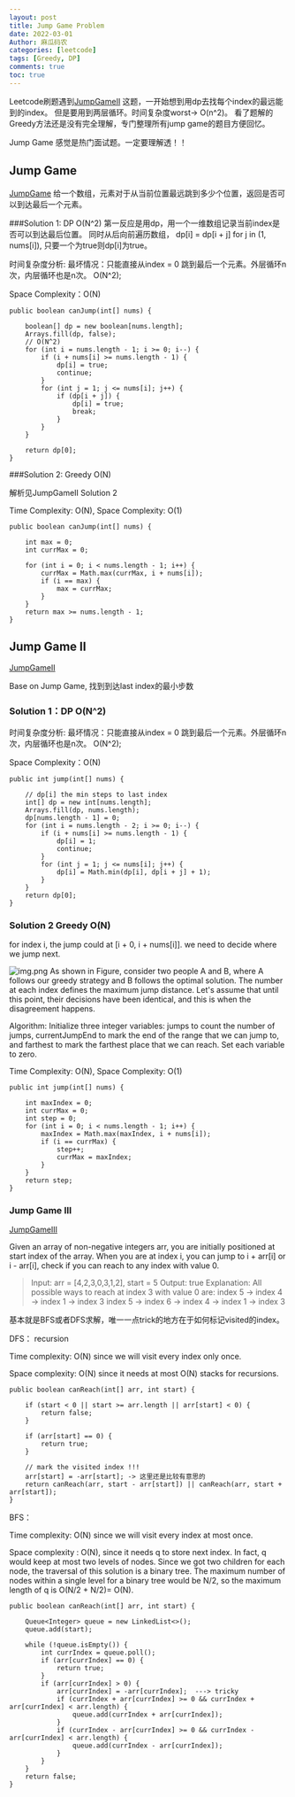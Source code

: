 ```yaml
---
layout: post
title: Jump Game Problem
date: 2022-03-01
Author: 麻瓜码农
categories: [leetcode]
tags: [Greedy, DP]
comments: true
toc: true
---
```


Leetcode刷题遇到[JumpGameII](https://leetcode.com/problems/jump-game-ii/) 这题，一开始想到用dp去找每个index的最远能到的index。 但是要用到两层循环。时间复杂度worst-> O(n^2)。 看了题解的Greedy方法还是没有完全理解，专门整理所有jump game的题目方便回忆。 

Jump Game 感觉是热门面试题。一定要理解透！！

## Jump Game
[JumpGame](https://leetcode.com/problems/jump-game)
给一个数组，元素对于从当前位置最远跳到多少个位置，返回是否可以到达最后一个元素。


###Solution 1: DP O(N^2)
第一反应是用dp，用一个一维数组记录当前index是否可以到达最后位置。 同时从后向前遍历数组，
dp[i] = dp[i + j] for j in (1, nums[i]), 只要一个为true则dp[i]为true。

时间复杂度分析: 最坏情况：只能直接从index = 0 跳到最后一个元素。外层循环n次，内层循环也是n次。
O(N^2);

Space Complexity：O(N)


    public boolean canJump(int[] nums) {
        
        boolean[] dp = new boolean[nums.length];
        Arrays.fill(dp, false);
        // O(N^2)
        for (int i = nums.length - 1; i >= 0; i--) {
            if (i + nums[i] >= nums.length - 1) {
                dp[i] = true;
                continue;
            }  
            for (int j = 1; j <= nums[i]; j++) {
                if (dp[i + j]) {
                    dp[i] = true;
                    break;
                }
            }
        }
        
        return dp[0];
    }

###Solution 2: Greedy O(N)

解析见JumpGameII Solution 2

Time Complexity: O(N), Space Complexity: O(1)

    public boolean canJump(int[] nums) {
        
        int max = 0;
        int currMax = 0;
        
        for (int i = 0; i < nums.length - 1; i++) {
            currMax = Math.max(currMax, i + nums[i]);
            if (i == max) {
                max = currMax;
            }
        }
        return max >= nums.length - 1;
    }



## Jump Game II
[JumpGameII](https://leetcode.com/problems/jump-game-ii)

Base on Jump Game, 找到到达last index的最小步数

### Solution 1：DP O(N^2)

时间复杂度分析: 最坏情况：只能直接从index = 0 跳到最后一个元素。外层循环n次，内层循环也是n次。
O(N^2);

Space Complexity：O(N)

    public int jump(int[] nums) {
        
        // dp[i] the min steps to last index 
        int[] dp = new int[nums.length];
        Arrays.fill(dp, nums.length);
        dp[nums.length - 1] = 0;
        for (int i = nums.length - 2; i >= 0; i--) {
            if (i + nums[i] >= nums.length - 1) {
                dp[i] = 1;
                continue;
            }
            for (int j = 1; j <= nums[i]; j++) {
                dp[i] = Math.min(dp[i], dp[i + j] + 1);
            }
        }
        return dp[0];
    }

### Solution 2 Greedy O(N)

for index i, the jump could at [i + 0, i + nums[i]]. we need to decide where we jump next.

![img.png](https://leetcode.com/problems/jump-game-ii/Figures/45/45-Page-3-new.png)
As shown in Figure, consider two people A and B, where A follows our greedy strategy and B follows the optimal solution. The number at each index defines the maximum jump distance. Let's assume that until this point, their decisions have been identical, and this is when the disagreement happens.

Algorithm:
Initialize three integer variables: jumps to count the number of jumps, currentJumpEnd to mark the end of the range that we can jump to, and farthest to mark the farthest place that we can reach. Set each variable to zero.

Time Complexity: O(N), Space Complexity: O(1)

    public int jump(int[] nums) {
        
        int maxIndex = 0;
        int currMax = 0;
        int step = 0;
        for (int i = 0; i < nums.length - 1; i++) {
            maxIndex = Math.max(maxIndex, i + nums[i]);
            if (i == currMax) {
                step++;
                currMax = maxIndex;
            }
        }
        return step;
    }

### Jump Game III

[JumpGameIII](https://leetcode.com/problems/jump-game-iii)

Given an array of non-negative integers arr, you are initially positioned at start index of the array. When you are at index i, you can jump to i + arr[i] or i - arr[i], check if you can reach to any index with value 0.

>Input: arr = [4,2,3,0,3,1,2], start = 5
Output: true
Explanation:
All possible ways to reach at index 3 with value 0 are:
index 5 -> index 4 -> index 1 -> index 3
index 5 -> index 6 -> index 4 -> index 1 -> index 3 
>

基本就是BFS或者DFS求解，唯一一点trick的地方在于如何标记visited的index。

DFS： recursion

Time complexity: O(N) since we will visit every index only once.

Space complexity: O(N) since it needs at most O(N) stacks for recursions.

    public boolean canReach(int[] arr, int start) {
        
        if (start < 0 || start >= arr.length || arr[start] < 0) {
            return false;
        }
        
        if (arr[start] == 0) {
            return true;
        }
        
        // mark the visited index !!!
        arr[start] = -arr[start]; -> 这里还是比较有意思的
        return canReach(arr, start - arr[start]) || canReach(arr, start + arr[start]);
    }

BFS： 

Time complexity: O(N) since we will visit every index at most once.

Space complexity : O(N), since it needs q to store next index. In fact, q would keep at most two levels of nodes. Since we got two children for each node, the traversal of this solution is a binary tree. The maximum number of nodes within a single level for a binary tree would be N/2, so the maximum length of q is O(N/2 + N/2)= O(N).

    public boolean canReach(int[] arr, int start) {
        
        Queue<Integer> queue = new LinkedList<>();
        queue.add(start);
        
        while (!queue.isEmpty()) {
            int currIndex = queue.poll();
            if (arr[currIndex] == 0) {
                return true;
            }
            if (arr[currIndex] > 0) {
                arr[currIndex] = -arr[currIndex];  ---> tricky 
                if (currIndex + arr[currIndex] >= 0 && currIndex + arr[currIndex] < arr.length) {
                    queue.add(currIndex + arr[currIndex]);
                }
                if (currIndex - arr[currIndex] >= 0 && currIndex - arr[currIndex] < arr.length) {
                    queue.add(currIndex - arr[currIndex]);
                }
            }
        }
        return false;
    }